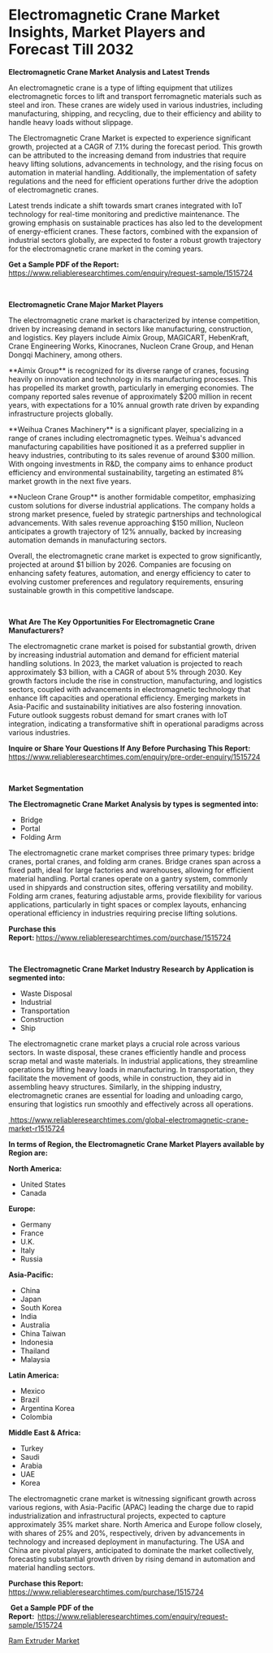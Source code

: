 <p><h1>Electromagnetic Crane Market Insights, Market Players and Forecast Till 2032</h1></p><p><strong>Electromagnetic Crane Market Analysis and Latest Trends</strong></p>
<p><p>An electromagnetic crane is a type of lifting equipment that utilizes electromagnetic forces to lift and transport ferromagnetic materials such as steel and iron. These cranes are widely used in various industries, including manufacturing, shipping, and recycling, due to their efficiency and ability to handle heavy loads without slippage. </p><p>The Electromagnetic Crane Market is expected to experience significant growth, projected at a CAGR of 7.1% during the forecast period. This growth can be attributed to the increasing demand from industries that require heavy lifting solutions, advancements in technology, and the rising focus on automation in material handling. Additionally, the implementation of safety regulations and the need for efficient operations further drive the adoption of electromagnetic cranes.</p><p>Latest trends indicate a shift towards smart cranes integrated with IoT technology for real-time monitoring and predictive maintenance. The growing emphasis on sustainable practices has also led to the development of energy-efficient cranes. These factors, combined with the expansion of industrial sectors globally, are expected to foster a robust growth trajectory for the electromagnetic crane market in the coming years.</p></p>
<p><strong>Get a Sample PDF of the Report:&nbsp;</strong> <a href="https://www.reliableresearchtimes.com/enquiry/request-sample/1515724?utm_campaign=1581&utm_medium=2&utm_source=Github&utm_content=ia&utm_term=23022025&utm_id=electromagnetic-crane">https://www.reliableresearchtimes.com/enquiry/request-sample/1515724</a></p>
<p>&nbsp;</p>
<p><strong>Electromagnetic Crane Major Market Players</strong></p>
<p><p>The electromagnetic crane market is characterized by intense competition, driven by increasing demand in sectors like manufacturing, construction, and logistics. Key players include Aimix Group, MAGICART, HebenKraft, Crane Engineering Works, Kinocranes, Nucleon Crane Group, and Henan Dongqi Machinery, among others.</p><p>**Aimix Group** is recognized for its diverse range of cranes, focusing heavily on innovation and technology in its manufacturing processes. This has propelled its market growth, particularly in emerging economies. The company reported sales revenue of approximately $200 million in recent years, with expectations for a 10% annual growth rate driven by expanding infrastructure projects globally.</p><p>**Weihua Cranes Machinery** is a significant player, specializing in a range of cranes including electromagnetic types. Weihua's advanced manufacturing capabilities have positioned it as a preferred supplier in heavy industries, contributing to its sales revenue of around $300 million. With ongoing investments in R&D, the company aims to enhance product efficiency and environmental sustainability, targeting an estimated 8% market growth in the next five years.</p><p>**Nucleon Crane Group** is another formidable competitor, emphasizing custom solutions for diverse industrial applications. The company holds a strong market presence, fueled by strategic partnerships and technological advancements. With sales revenue approaching $150 million, Nucleon anticipates a growth trajectory of 12% annually, backed by increasing automation demands in manufacturing sectors.</p><p>Overall, the electromagnetic crane market is expected to grow significantly, projected at around $1 billion by 2026. Companies are focusing on enhancing safety features, automation, and energy efficiency to cater to evolving customer preferences and regulatory requirements, ensuring sustainable growth in this competitive landscape.</p></p>
<p>&nbsp;</p>
<p><strong>What Are The Key Opportunities For Electromagnetic Crane Manufacturers?</strong></p>
<p><p>The electromagnetic crane market is poised for substantial growth, driven by increasing industrial automation and demand for efficient material handling solutions. In 2023, the market valuation is projected to reach approximately $3 billion, with a CAGR of about 5% through 2030. Key growth factors include the rise in construction, manufacturing, and logistics sectors, coupled with advancements in electromagnetic technology that enhance lift capacities and operational efficiency. Emerging markets in Asia-Pacific and sustainability initiatives are also fostering innovation. Future outlook suggests robust demand for smart cranes with IoT integration, indicating a transformative shift in operational paradigms across various industries.</p></p>
<p><strong>Inquire or Share Your Questions If Any Before Purchasing This Report:</strong> <a href="https://www.reliableresearchtimes.com/enquiry/pre-order-enquiry/1515724?utm_campaign=1581&utm_medium=2&utm_source=Github&utm_content=ia&utm_term=23022025&utm_id=electromagnetic-crane">https://www.reliableresearchtimes.com/enquiry/pre-order-enquiry/1515724</a></p>
<p>&nbsp;</p>
<p><strong>Market Segmentation</strong></p>
<p><strong>The Electromagnetic Crane Market Analysis by types is segmented into:</strong></p>
<p><ul><li>Bridge</li><li>Portal</li><li>Folding Arm</li></ul></p>
<p><p>The electromagnetic crane market comprises three primary types: bridge cranes, portal cranes, and folding arm cranes. Bridge cranes span across a fixed path, ideal for large factories and warehouses, allowing for efficient material handling. Portal cranes operate on a gantry system, commonly used in shipyards and construction sites, offering versatility and mobility. Folding arm cranes, featuring adjustable arms, provide flexibility for various applications, particularly in tight spaces or complex layouts, enhancing operational efficiency in industries requiring precise lifting solutions.</p></p>
<p><strong>Purchase this Report:&nbsp;</strong><a href="https://www.reliableresearchtimes.com/purchase/1515724?utm_campaign=1581&utm_medium=2&utm_source=Github&utm_content=ia&utm_term=23022025&utm_id=electromagnetic-crane">https://www.reliableresearchtimes.com/purchase/1515724</a></p>
<p>&nbsp;</p>
<p><strong>The Electromagnetic Crane Market Industry Research by Application is segmented into:</strong></p>
<p><ul><li>Waste Disposal</li><li>Industrial</li><li>Transportation</li><li>Construction</li><li>Ship</li></ul></p>
<p><p>The electromagnetic crane market plays a crucial role across various sectors. In waste disposal, these cranes efficiently handle and process scrap metal and waste materials. In industrial applications, they streamline operations by lifting heavy loads in manufacturing. In transportation, they facilitate the movement of goods, while in construction, they aid in assembling heavy structures. Similarly, in the shipping industry, electromagnetic cranes are essential for loading and unloading cargo, ensuring that logistics run smoothly and effectively across all operations.</p></p>
<p><a href="https://www.reliableresearchtimes.com/global-electromagnetic-crane-market-r1515724?utm_campaign=1581&utm_medium=2&utm_source=Github&utm_content=ia&utm_term=23022025&utm_id=electromagnetic-crane">&nbsp;https://www.reliableresearchtimes.com/global-electromagnetic-crane-market-r1515724</a></p>
<p><strong>In terms of Region, the Electromagnetic Crane Market Players available by Region are:</strong></p>
<p>
    <p> <strong> North America: </strong>
        <ul>
            <li>United States</li>
            <li>Canada</li>
        </ul>
        </p> 
    <p> <strong> Europe: </strong>
        <ul>
            <li>Germany</li>
            <li>France</li>
            <li>U.K.</li>
            <li>Italy</li>
            <li>Russia</li>
        </ul>
        </p> 
    <p> <strong> Asia-Pacific: </strong>
        <ul>
            <li>China</li>
            <li>Japan</li>
            <li>South Korea</li>
            <li>India</li>
            <li>Australia</li>
            <li>China Taiwan</li>
            <li>Indonesia</li>
            <li>Thailand</li>
            <li>Malaysia</li>
        </ul>
        </p> 
    <p> <strong> Latin America: </strong>
        <ul>
            <li>Mexico</li>
            <li>Brazil</li>
            <li>Argentina Korea</li>
            <li>Colombia</li>
        </ul>
        </p> 
    <p> <strong> Middle East & Africa: </strong>
        <ul>
            <li>Turkey</li>
            <li>Saudi</li>
            <li>Arabia</li>
            <li>UAE</li>
            <li>Korea</li>
        </ul>
    </p>
    </p>
<p><p>The electromagnetic crane market is witnessing significant growth across various regions, with Asia-Pacific (APAC) leading the charge due to rapid industrialization and infrastructural projects, expected to capture approximately 35% market share. North America and Europe follow closely, with shares of 25% and 20%, respectively, driven by advancements in technology and increased deployment in manufacturing. The USA and China are pivotal players, anticipated to dominate the market collectively, forecasting substantial growth driven by rising demand in automation and material handling sectors.</p></p>
<p><strong>Purchase this Report: </strong><a href="https://www.reliableresearchtimes.com/purchase/1515724?utm_campaign=1581&utm_medium=2&utm_source=Github&utm_content=ia&utm_term=23022025&utm_id=electromagnetic-crane">https://www.reliableresearchtimes.com/purchase/1515724</a></p>
<p>&nbsp;<strong>Get a Sample PDF of the Report:&nbsp;&nbsp;</strong><a href="https://www.reliableresearchtimes.com/enquiry/request-sample/1515724?utm_campaign=1581&utm_medium=2&utm_source=Github&utm_content=ia&utm_term=23022025&utm_id=electromagnetic-crane">https://www.reliableresearchtimes.com/enquiry/request-sample/1515724</a></p>
<p><strong></strong></p>
<p><p><a href="https://github.com/willjis/Market-Research-Report-List-1/blob/main/ram-extruder-market.md?utm_campaign=1581&utm_medium=2&utm_source=Github&utm_content=ia&utm_term=23022025&utm_id=electromagnetic-crane">Ram Extruder Market</a></p></p>